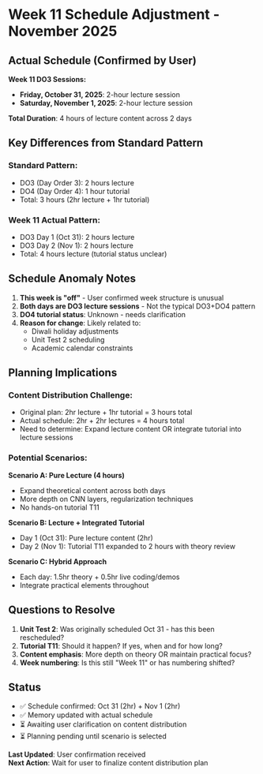 # Week 11 Schedule Adjustment - November 2025

## Actual Schedule (Confirmed by User)

**Week 11 DO3 Sessions:**
- **Friday, October 31, 2025**: 2-hour lecture session
- **Saturday, November 1, 2025**: 2-hour lecture session

**Total Duration**: 4 hours of lecture content across 2 days

## Key Differences from Standard Pattern

### Standard Pattern:
- DO3 (Day Order 3): 2 hours lecture
- DO4 (Day Order 4): 1 hour tutorial
- Total: 3 hours (2hr lecture + 1hr tutorial)

### Week 11 Actual Pattern:
- DO3 Day 1 (Oct 31): 2 hours lecture
- DO3 Day 2 (Nov 1): 2 hours lecture  
- Total: 4 hours lecture (tutorial status unclear)

## Schedule Anomaly Notes

1. **This week is "off"** - User confirmed week structure is unusual
2. **Both days are DO3 lecture sessions** - Not the typical DO3+DO4 pattern
3. **DO4 tutorial status**: Unknown - needs clarification
4. **Reason for change**: Likely related to:
   - Diwali holiday adjustments
   - Unit Test 2 scheduling
   - Academic calendar constraints

## Planning Implications

### Content Distribution Challenge:
- Original plan: 2hr lecture + 1hr tutorial = 3 hours total
- Actual schedule: 2hr + 2hr lectures = 4 hours total
- Need to determine: Expand lecture content OR integrate tutorial into lecture sessions

### Potential Scenarios:

**Scenario A: Pure Lecture (4 hours)**
- Expand theoretical content across both days
- More depth on CNN layers, regularization techniques
- No hands-on tutorial T11

**Scenario B: Lecture + Integrated Tutorial**
- Day 1 (Oct 31): Pure lecture content (2hr)
- Day 2 (Nov 1): Tutorial T11 expanded to 2 hours with theory review

**Scenario C: Hybrid Approach**
- Each day: 1.5hr theory + 0.5hr live coding/demos
- Integrate practical elements throughout

## Questions to Resolve

1. **Unit Test 2**: Was originally scheduled Oct 31 - has this been rescheduled?
2. **Tutorial T11**: Should it happen? If yes, when and for how long?
3. **Content emphasis**: More depth on theory OR maintain practical focus?
4. **Week numbering**: Is this still "Week 11" or has numbering shifted?

## Status

- ✅ Schedule confirmed: Oct 31 (2hr) + Nov 1 (2hr)
- ✅ Memory updated with actual schedule
- ⏳ Awaiting user clarification on content distribution
- ⏳ Planning pending until scenario is selected

**Last Updated**: User confirmation received  
**Next Action**: Wait for user to finalize content distribution plan